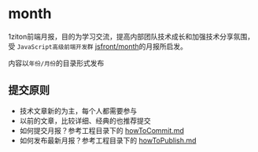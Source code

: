 # month

1ziton前端月报，目的为学习交流，提高内部团队技术成长和加强技术分享氛围，受 `JavaScript高级前端开发群` [jsfront/month](https://github.com/jsfront/month)的月报所启发。

内容以`年份/月份`的目录形式发布


## 提交原则

- 技术文章新的为主，每个人都需要参与
- 以前的文章，比较详细、经典的也推荐提交
- 如何提交月报？参考工程目录下的 [howToCommit.md](./howToCommit.md)
- 如何发布最新月报？参考工程目录下的 [howToPublish.md](./howToPublish.md) 